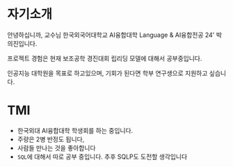 # 자기소개
안녕하십니까, 교수님 한국외국어대학교 AI융합대학 Language & AI융합전공 24' 박의진입니다.

프로젝트 경험은 현재 보조공학 경진대회 립리딩 모델에 대해서 공부중입니다. 

인공지능 대학원을 목표로 하고있으며, 
기회가 된다면 학부 연구생으로 지원하고 싶습니다.

# TMI
- 한국외대 AI융합대학 학생회를 하는 중입니다.
- 주량은 2병 반정도 됩니다,
- 사람들 만나는 것을 좋아합니다
- `SQL`에 대해서 따로 공부 중입니다. 추후 SQLP도 도전할 생각입니다
